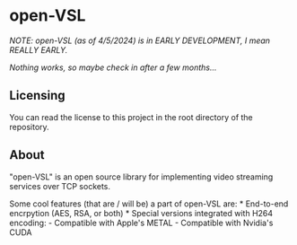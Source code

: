 # open-VSL
_NOTE: open-VSL (as of 4/5/2024) is in EARLY DEVELOPMENT, I mean REALLY EARLY._

_Nothing works, so maybe check in after a few months..._

## Licensing
You can read the license to this project in the root directory of the repository.

## About
"open-VSL" is an open source library for implementing video streaming services over TCP sockets.

Some cool features (that are / will be) a part of open-VSL are:
    * End-to-end encrpytion (AES, RSA, or both)
    * Special versions integrated with H264 encoding:
        - Compatible with Apple's METAL
        - Compatible with Nvidia's CUDA
